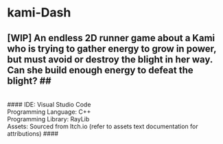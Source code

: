 # kami-Dash #
 ## **[WIP]** An endless 2D runner game about a Kami who is trying to gather energy to grow in power, but must avoid or destroy the blight in her way. Can she build enough energy to defeat the blight? ## <br/>
 <br/>
 #### IDE: Visual Studio Code <br/>
 Programming Language: C++ <br/>
 Programming Library: RayLib <br/>
 Assets: Sourced from Itch.io (refer to assets text documentation for attributions) ####
 
